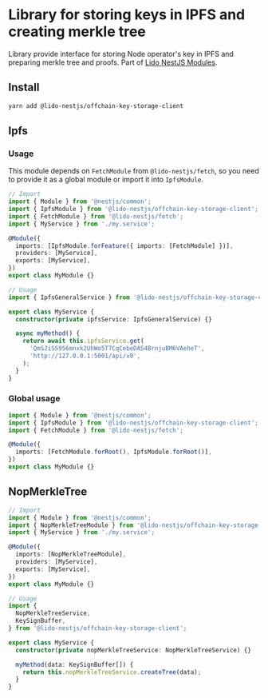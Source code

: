 # Library for storing keys in IPFS and creating merkle tree

Library provide interface for storing Node operator's key in IPFS and preparing merkle tree and proofs.
Part of [Lido NestJS Modules](https://github.com/lidofinance/lido-nestjs-modules/#readme).

## Install

```bash
yarn add @lido-nestjs/offchain-key-storage-client
```

## Ipfs

### Usage

This module depends on `FetchModule` from `@lido-nestjs/fetch`, so you need to provide it as a global module or import it into `IpfsModule`.

```ts
// Import
import { Module } from '@nestjs/common';
import { IpfsModule } from '@lido-nestjs/offchain-key-storage-client';
import { FetchModule } from '@lido-nestjs/fetch';
import { MyService } from './my.service';

@Module({
  imports: [IpfsModule.forFeature({ imports: [FetchModule] })],
  providers: [MyService],
  exports: [MyService],
})
export class MyModule {}

// Usage
import { IpfsGeneralService } from '@lido-nestjs/offchain-key-storage-client';

export class MyService {
  constructor(private ipfsService: IpfsGeneralService) {}

  async myMethod() {
    return await this.ipfsService.get(
      'QmSJiSS956mnxk2UhWo5T7CqCebeDAS4BrnjuBM6VAeheT',
      'http://127.0.0.1:5001/api/v0',
    );
  }
}
```

### Global usage

```ts
import { Module } from '@nestjs/common';
import { IpfsModule } from '@lido-nestjs/offchain-key-storage-client';
import { FetchModule } from '@lido-nestjs/fetch';

@Module({
  imports: [FetchModule.forRoot(), IpfsModule.forRoot()],
})
export class MyModule {}
```

## NopMerkleTree

```ts
// Import
import { Module } from '@nestjs/common';
import { NopMerkleTreeModule } from '@lido-nestjs/offchain-key-storage-client';
import { MyService } from './my.service';

@Module({
  imports: [NopMerkleTreeModule],
  providers: [MyService],
  exports: [MyService],
})
export class MyModule {}

// Usage
import {
  NopMerkleTreeService,
  KeySignBuffer,
} from '@lido-nestjs/offchain-key-storage-client';

export class MyService {
  constructor(private nopMerkleTreeService: NopMerkleTreeService) {}

  myMethod(data: KeySignBuffer[]) {
    return this.nopMerkleTreeService.createTree(data);
  }
}
```
